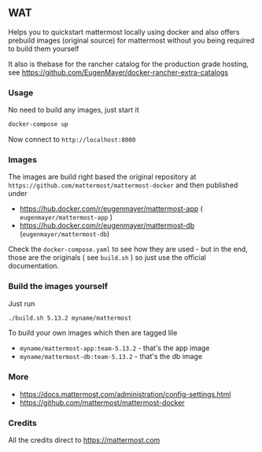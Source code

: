 ## WAT

Helps you to quickstart mattermost locally using docker and also offers prebuild images (original source) for mattermost without you being required to build them yourself


It also is thebase for the rancher catalog for the production grade hosting, see  https://github.com/EugenMayer/docker-rancher-extra-catalogs

### Usage

No need to build any images, just start it

```bash
docker-compose up
```

Now connect to `http://localhost:8000`

### Images

The images are build right based the original repository at `https://github.com/mattermost/mattermost-docker`
and then published under 

 - https://hub.docker.com/r/eugenmayer/mattermost-app ( `eugenmayer/mattermost-app` )
 - https://hub.docker.com/r/eugenmayer/mattermost-db (`eugenmayer/mattermost-db`)
 
Check the `docker-compose.yaml` to see how they are used - but in the end, those are the originals ( see `build.sh` )
so just use the official documentation.

### Build the images yourself

Just run

```bash
./build.sh 5.13.2 myname/mattermost
```

To build your own images which then are tagged lile
 - `myname/mattermost-app:team-5.13.2` - that's the app image
 - `myname/mattermost-db:team-5.13.2` - that's the db image

### More

 - https://docs.mattermost.com/administration/config-settings.html
 - https://github.com/mattermost/mattermost-docker

### Credits
All the credits direct to https://mattermost.com
